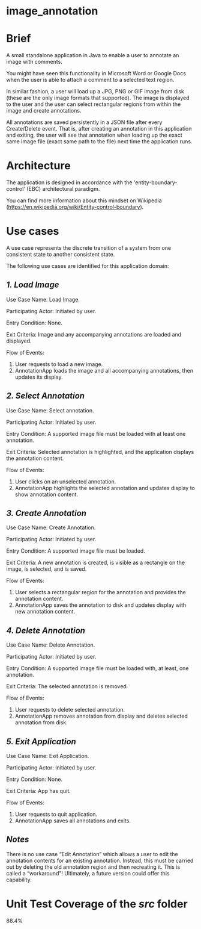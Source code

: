 # image_annotation
# Brief
A small standalone application in Java to enable a user to annotate an image with comments.

You might have seen this functionality in Microsoft Word or Google Docs when the user is able to attach a comment to a selected text region.

In similar fashion, a user will load up a JPG, PNG or GIF image from disk (these are the only image formats that supported).
The image is displayed to the user and the user can select rectangular regions from within the image and create annotations. 

All annotations are saved persistently in a JSON file after every Create/Delete event. That is, after creating an annotation in this application and exiting,
the user will see that annotation when loading up the exact same image file (exact same path to the file) next time the application runs. 

# Architecture
The application is designed in accordance with the 'entity-boundary-control' (EBC) architectural paradigm.

You can find more information about this mindset on Wikipedia (https://en.wikipedia.org/wiki/Entity-control-boundary).

# Use cases

A use case represents the discrete transition of a system from one consistent state to another consistent state.

The following use cases are identified for this application domain:

## *1. Load Image*

Use Case Name: Load Image.

Participating Actor: Initiated by user.

Entry Condition: None.

Exit Criteria: Image and any accompanying annotations are loaded and displayed.

Flow of Events:
  1. User requests to load a new image.
  2. AnnotationApp loads the image and all accompanying annotations, then updates its display.
  
## *2. Select Annotation*

Use Case Name: Select annotation.

Participating Actor: Initiated by user.

Entry Condition: A supported image file must be loaded with at least one annotation.

Exit Criteria: Selected annotation is highlighted, and the application displays the annotation content.

Flow of Events:
  1. User clicks on an unselected annotation.
  2. AnnotationApp highlights the selected annotation and updates display to show annotation content.

## *3. Create Annotation*

Use Case Name: Create Annotation.

Participating Actor: Initiated by user.

Entry Condition: A supported image file must be loaded.

Exit Criteria: A new annotation is created, is visible as a rectangle on the image, is selected, and is saved.

Flow of Events:
  1. User selects a rectangular region for the annotation and provides the annotation content.
  2. AnnotationApp saves the annotation to disk and updates display with new annotation content.

## *4. Delete Annotation*

Use Case Name: Delete Annotation.

Participating Actor: Initiated by user.

Entry Condition: A supported image file must be loaded with, at least, one annotation.

Exit Criteria: The selected annotation is removed.

Flow of Events:
  1. User requests to delete selected annotation.
  2. AnnotationApp removes annotation from display and deletes selected annotation from disk.

## *5. Exit Application*

Use Case Name: Exit Application.

Participating Actor: Initiated by user.

Entry Condition: None.

Exit Criteria: App has quit.

Flow of Events:
  1. User requests to quit application.
  2. AnnotationApp saves all annotations and exits.

## *Notes*
There is no use case “Edit Annotation” which allows a user to edit the annotation contents for an existing annotation. Instead, this must be carried out by deleting the old annotation region and then recreating it. This is called a “workaround”! Ultimately, a future version could offer this capability.

# Unit Test Coverage of the *src* folder
88.4%
